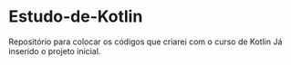 # Estudo-de-Kotlin
Repositório para colocar os códigos que criarei com o curso de Kotlin
Já inserido o projeto inicial. 

